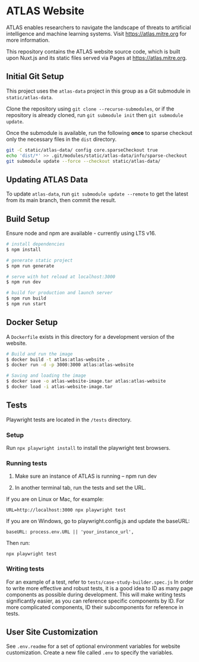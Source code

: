 # ATLAS Website

ATLAS enables researchers to navigate the landscape of threats to artificial intelligence and machine learning systems. Visit https://atlas.mitre.org for more information.

This repository contains the ATLAS website source code, which is built upon Nuxt.js and its static files served via Pages at https://atlas.mitre.org.

## Initial Git Setup

This project uses the `atlas-data` project in this group as a Git submodule in `static/atlas-data`.

Clone the repository using `git clone --recurse-submodules`, or if the repository is already cloned, run `git submodule init` then `git submodule update`.

Once the submodule is available, run the following **once** to sparse checkout only the necessary files in the `dist` directory.

```bash
git -C static/atlas-data/ config core.sparseCheckout true
echo 'dist/*' >> .git/modules/static/atlas-data/info/sparse-checkout
git submodule update --force --checkout static/atlas-data/
```

## Updating ATLAS Data

To update `atlas-data`, run `git submodule update --remote` to get the latest from its main branch, then commit the result.

## Build Setup

Ensure node and npm are available - currently using LTS v16.

```bash
# install dependencies
$ npm install

# generate static project
$ npm run generate

# serve with hot reload at localhost:3000
$ npm run dev

# build for production and launch server
$ npm run build
$ npm run start
```

## Docker Setup

A `Dockerfile` exists in this directory for a development version of the website.

```bash
# Build and run the image
$ docker build -t atlas:atlas-website .
$ docker run -d -p 3000:3000 atlas:atlas-website

# Saving and loading the image
$ docker save -o atlas-website-image.tar atlas:atlas-website
$ docker load -i atlas-website-image.tar
```

## Tests

Playwright tests are located in the `/tests` directory.

### Setup

Run `npx playwright install` to install the playwright test browsers.

### Running tests

1. Make sure an instance of ATLAS is running – npm run dev

2. In another terminal tab, run the tests and set the URL.

If you are on Linux or Mac, for example:

```
URL=http://localhost:3000 npx playwright test
```

If you are on Windows, go to playwright.config.js and update the baseURL:

`baseURL: process.env.URL || 'your_instance_url',`

Then run:

```
npx playwright test
```

### Writing tests

For an example of a test, refer to `tests/case-study-builder.spec.js`
In order to write more effective and robust tests, it is a good idea to ID as many page components as possible during development. This will make writing tests significantly easier, as you can reference specific components by ID. For more complicated components, ID their subcomponents for reference in tests.

## User Site Customization

See `.env.readme` for a set of optional environment variables for website customization. Create a new file called `.env` to specify the variables.
